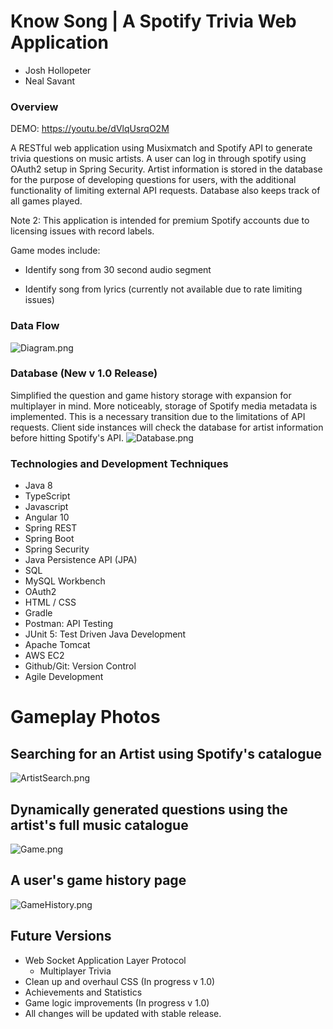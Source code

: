 # Know Song | A Spotify Trivia Web Application

- Josh Hollopeter
- Neal Savant

### Overview
DEMO: https://youtu.be/dVlqUsrqO2M

A RESTful web application using Musixmatch and Spotify API to generate trivia questions on music artists. A user can log in through spotify using OAuth2 setup in Spring Security. Artist information is stored in the database for the purpose of developing questions for users, with the additional functionality of limiting external API requests. Database also keeps track of all games played.

Note 2:  This application is intended for premium Spotify accounts due to licensing issues with record labels.

Game modes include:

- Identify song from 30 second audio segment

- Identify song from lyrics (currently not available due to rate limiting issues)

### Data Flow
![Diagram.png](https://user-images.githubusercontent.com/55298338/90298257-c27cde00-de4e-11ea-9e25-9375bbfb2c1b.png)

### Database (New v 1.0 Release)
Simplified the question and game history storage with expansion for multiplayer in mind. More noticeably, storage of Spotify media metadata is implemented. This is a necessary transition due to the limitations of API requests. Client side instances will check the database for artist information before hitting Spotify's API.
![Database.png](https://user-images.githubusercontent.com/55298338/86310676-dab8d680-bbdb-11ea-8e37-14d16a3070be.png)

### Technologies and Development Techniques
- Java 8
- TypeScript
- Javascript
- Angular 10
- Spring REST
- Spring Boot
- Spring Security
- Java Persistence API (JPA)
- SQL
- MySQL Workbench
- OAuth2
- HTML / CSS
- Gradle
- Postman: API Testing
- JUnit 5: Test Driven Java Development
- Apache Tomcat
- AWS EC2
- Github/Git: Version Control
- Agile Development
# Gameplay Photos
## Searching for an Artist using Spotify's catalogue
![ArtistSearch.png](https://user-images.githubusercontent.com/55298338/87256634-a4881c00-c451-11ea-84f7-4b241542025f.PNG)

## Dynamically generated questions using the artist's full music catalogue
![Game.png](https://user-images.githubusercontent.com/55298338/87256637-a94cd000-c451-11ea-8458-e73c198869d4.PNG)

## A user's game history page
![GameHistory.png](https://user-images.githubusercontent.com/55298338/87256636-a6ea7600-c451-11ea-9b23-3b34d470d006.PNG)

## Future Versions

- Web Socket Application Layer Protocol
  - Multiplayer Trivia
- Clean up and overhaul CSS (In progress v 1.0)
- Achievements and Statistics
- Game logic improvements (In progress v 1.0)
- All changes will be updated with stable release.
